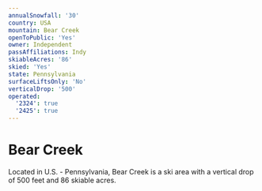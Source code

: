 ```yaml
---
annualSnowfall: '30'
country: USA
mountain: Bear Creek
openToPublic: 'Yes'
owner: Independent
passAffiliations: Indy
skiableAcres: '86'
skied: 'Yes'
state: Pennsylvania
surfaceLiftsOnly: 'No'
verticalDrop: '500'
operated:
  '2324': true
  '2425': true
---
```



# Bear Creek

Located in U.S. - Pennsylvania, Bear Creek is a ski area with a vertical drop of 500 feet and 86 skiable acres.
